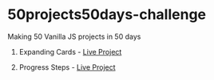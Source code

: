 # 50projects50days-challenge

Making 50 Vanilla JS projects in 50 days

1. Expanding Cards - [Live Project](https://ajay-expanding-cards-01-50projects.netlify.app/)

2. Progress Steps - [Live Project](https://ajay-progress-steps-02-50projects.netlify.app/)
